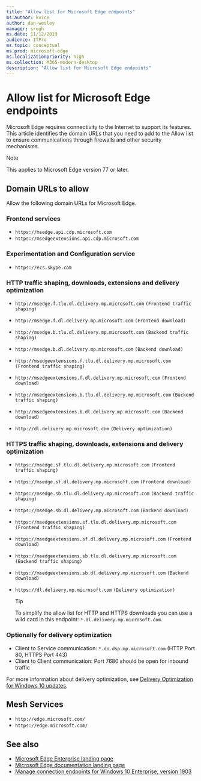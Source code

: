 ```yaml
---
title: "Allow list for Microsoft Edge endpoints"
ms.author: kvice
author: dan-wesley
manager: srugh
ms.date: 11/12/2019
audience: ITPro
ms.topic: conceptual
ms.prod: microsoft-edge
ms.localizationpriority: high
ms.collection: M365-modern-desktop
description: "Allow list for Microsoft Edge endpoints"
---
```


# Allow list for Microsoft Edge endpoints

Microsoft Edge requires connectivity to the Internet to support its features. This article identifies the domain URLs that you need to add to the Allow list to ensure communications through firewalls and other security mechanisms.

> [!NOTE]
> This applies  to Microsoft Edge version 77 or later.

## Domain URLs to allow

Allow the following domain URLs for Microsoft Edge.

### Frontend services

- `https://msedge.api.cdp.microsoft.com`
- `https://msedgeextensions.api.cdp.microsoft.com`

### Experimentation and Configuration service

- `https://ecs.skype.com`

### HTTP traffic shaping, downloads, extensions and delivery optimization

- `http://msedge.f.tlu.dl.delivery.mp.microsoft.com` `(Frontend traffic shaping)`

- `http://msedge.f.dl.delivery.mp.microsoft.com` `(Frontend download)`
- `http://msedge.b.tlu.dl.delivery.mp.microsoft.com` `(Backend traffic shaping)`
- `http://msedge.b.dl.delivery.mp.microsoft.com` `(Backend download)`
- `http://msedgeextensions.f.tlu.dl.delivery.mp.microsoft.com` `(Frontend traffic shaping)`
- `http://msedgeextensions.f.dl.delivery.mp.microsoft.com` `(Frontend download)`
- `http://msedgeextensions.b.tlu.dl.delivery.mp.microsoft.com` `(Backend traffic shaping)`
- `http://msedgeextensions.b.dl.delivery.mp.microsoft.com` `(Backend download)`

- `http://dl.delivery.mp.microsoft.com` `(Delivery optimization)`

### HTTPS traffic shaping, downloads, extensions and delivery optimization

- `https://msedge.sf.tlu.dl.delivery.mp.microsoft.com` `(Frontend traffic shaping)`
- `https://msedge.sf.dl.delivery.mp.microsoft.com` `(Frontend download)`
- `https://msedge.sb.tlu.dl.delivery.mp.microsoft.com` `(Backend traffic shaping)`
- `https://msedge.sb.dl.delivery.mp.microsoft.com` `(Backend download)`

- `https://msedgeextensions.sf.tlu.dl.delivery.mp.microsoft.com` `(Frontend traffic shaping)`
- `https://msedgeextensions.sf.dl.delivery.mp.microsoft.com` `(Frontend download)`
- `https://msedgeextensions.sb.tlu.dl.delivery.mp.microsoft.com` `(Backend traffic shaping)`
- `https://msedgeextensions.sb.dl.delivery.mp.microsoft.com` `(Backend download)`

- `https://dl.delivery.mp.microsoft.com` `(Delivery optimization)`

  > [!TIP]
  > To simplify the allow list for HTTP and HTTPS downloads you can use a wild card in this endpoint:  `*.dl.delivery.mp.microsoft.com`.

### Optionally for delivery optimization

- Client to Service communication: `*.do.dsp.mp.microsoft.com` (HTTP Port 80, HTTPS Port 443)
- Client to Client communication: Port 7680 should be open for inbound traffic

For more information about delivery optimization, see [Delivery Optimization for Windows 10 updates](https://aka.ms/waas-do).

## Mesh Services

- `http://edge.microsoft.com/`
- `https://edge.microsoft.com/`  

## See also

- [Microsoft Edge Enterprise landing page](https://www.microsoftedgeinsider.com/enterprise)
- [Microsoft Edge documentation landing page](https://docs.microsoft.com/DeployEdge/)
- [Manage connection endpoints for Windows 10 Enterprise, version 1903](https://docs.microsoft.com/windows/privacy/manage-windows-1903-endpoints)
